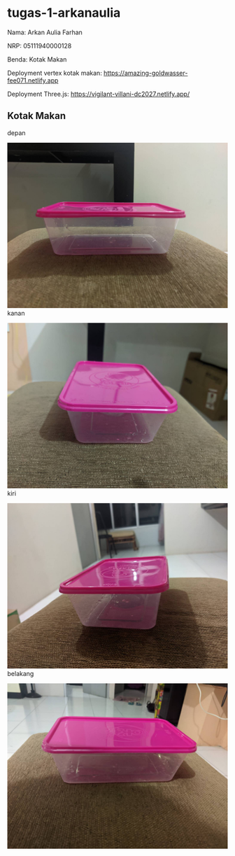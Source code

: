 ﻿# tugas-1-arkanaulia

Nama: Arkan Aulia Farhan

NRP: 05111940000128

Benda: Kotak Makan



Deployment vertex kotak makan: https://amazing-goldwasser-fee071.netlify.app

Deployment Three.js: https://vigilant-villani-dc2027.netlify.app/

## Kotak Makan

depan

![Depan](./foto/depan.jpg)
kanan

![kanan](./foto/kanan.jpg)
kiri

![kiri](./foto/kiri.jpg)
belakang

![belakang](./foto/belakang.jpg)
